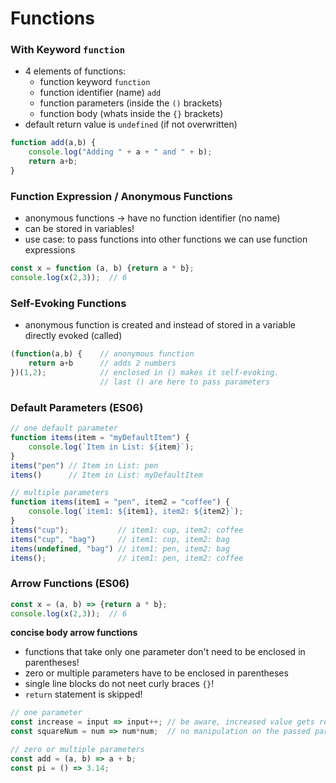 # Functions

### With Keyword `function`

- 4 elements of functions:
  - function keyword `function`
  - function identifier (name) `add`
  - function parameters (inside the `()` brackets)
  - function body (whats inside the `{}` brackets)
- default return value is `undefined` (if not overwritten)
```js
function add(a,b) {
    console.log("Adding " + a + " and " + b);
    return a+b;
}
```

### Function Expression / Anonymous Functions
- anonymous functions -> have no function identifier (no name)
- can be stored in variables!
- use case: to pass functions into other functions we can use function expressions
```js
const x = function (a, b) {return a * b};
console.log(x(2,3));  // 6
```

### Self-Evoking Functions
- anonymous function is created and instead of stored in a variable directly evoked (called)
```js
(function(a,b) {    // anonymous function
	return a+b      // adds 2 numbers
})(1,2);            // enclosed in () makes it self-evoking. 
                    // last () are here to pass parameters
```

### Default Parameters (ES06)
```js
// one default parameter
function items(item = "myDefaultItem") {
    console.log(`Item in List: ${item}`);
}
items("pen") // Item in List: pen
items()      // Item in List: myDefaultItem

// multiple parameters
function items(item1 = "pen", item2 = "coffee") {
	console.log(`item1: ${item1}, item2: ${item2}`);
}
items("cup");           // item1: cup, item2: coffee
items("cup", "bag")     // item1: cup, item2: bag
items(undefined, "bag") // item1: pen, item2: bag
items();                // item1: pen, item2: coffee
```

### Arrow Functions (ES06)

```js
const x = (a, b) => {return a * b};
console.log(x(2,3));  // 6
```

**concise body arrow functions**
- functions that take only one parameter don't need to be enclosed in parentheses!
- zero or multiple parameters have to be enclosed in parentheses
- single line blocks do not neet curly braces `{}`!
- `return` statement is skipped!

```js
// one parameter
const increase = input => input++; // be aware, increased value gets returned only!
const squareNum = num => num*num;  // no manipulation on the passed parameter/object

// zero or multiple parameters
const add = (a, b) => a + b;
const pi = () => 3.14;

```




